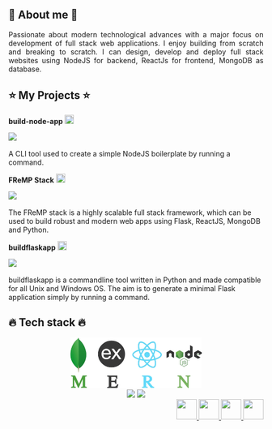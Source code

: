 ## :raised_hands: About me :raised_hands:

<div align="justify">

Passionate about modern technological advances with a major focus on development of full stack web applications. I enjoy building from scratch and breaking to scratch. I can design, develop and deploy full stack websites using NodeJS for backend, ReactJs for frontend, MongoDB as database.
</div>

<div>

## :star: My Projects :star:

**build-node-app**
<a href="https://www.npmjs.com/package/build-node-app">
<img src="https://cdn0.iconfinder.com/data/icons/octicons/1024/link-external-256.png" height="18" width="18">
</a>

<a href="https://github.com/hackersdotmu/build-node-app/stargazers"><img src="https://img.shields.io/github/stars/hackersdotmu/build-node-app" atl="Stars"></a>

A CLI tool used to create a simple NodeJS boilerplate by running a command.

**FReMP Stack**
<a href="https://fremp.github.io/">
<img src="https://cdn0.iconfinder.com/data/icons/octicons/1024/link-external-256.png" height="18" width="18">
</a>

<a href="https://github.com/FReMP/FReMP/stargazers"><img src="https://img.shields.io/github/stars/FReMP/FReMP" atl="Stars"></a>

The FReMP stack is a highly scalable full stack framework, which can be used to build robust and modern web apps using Flask, ReactJS, MongoDB and Python.

**buildflaskapp**
<a href="https://buildflaskapp.kouul.website/">
<img src="https://cdn0.iconfinder.com/data/icons/octicons/1024/link-external-256.png" height="18" width="18">
</a>

<a href="https://github.com/buildflaskapp/buildflaskapp/stargazers"><img src="https://img.shields.io/github/stars/buildflaskapp/buildflaskapp" atl="Stars"></a>

buildflaskapp is a commandline tool written in Python and made compatible for all Unix and Windows OS. The aim is to generate a minimal Flask application simply by running a command.


## :fire: Tech stack :fire:
<div align="center">

<img src="https://github.com/kouul/kouul/blob/master/MERN-stack.png" height="100">
<br />
<img src="https://cdn3.iconfinder.com/data/icons/logos-and-brands-adobe/512/97_Docker-128.png" height="70">
<img src="https://cdn3.iconfinder.com/data/icons/logos-brands-3/24/logo_brand_brands_logos_ubuntu-256.png" height="70">
</div>


<div align="right">
<a href="https://twitter.com/akhilmaulloo">
<img src="https://cdn3.iconfinder.com/data/icons/social-media-chamfered-corner/154/twitter-256.png" height="40" width="40">
</a>
<a href="https://linkedin.com/in/akhilmaulloo">
<img src="https://cdn0.iconfinder.com/data/icons/social-flat-rounded-rects/512/linkedin-256.png" height="40" width="40">
</a>
<a href="https://hansmaulloo.com">
<img src="https://cdn.iconscout.com/icon/free/png-512/www-11-112203.png" height="40" width="40">
</a>
<a href="https://dev.to/kouul">
<img src="https://cdn3.iconfinder.com/data/icons/logos-and-brands-adobe/512/84_Dev-256.png" height="40" width="40">
</a>
</div>

</div>